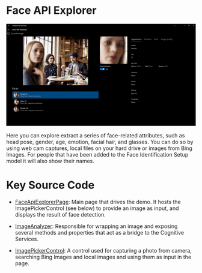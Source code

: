 # Face API Explorer

![alt text](https://github.com/Microsoft/Cognitive-Samples-IntelligentKiosk/blob/master/Documentation/FaceAPIExplorer.jpg "Face API Explorer")

Here you can explore extract a series of face-related attributes, such as head pose, gender, age, emotion, facial hair, and glasses. You can do so by using web cam captures, local files on your hard drive or images from Bing Images. For people that have been added to the Face Identification Setup model it will also show their names.

# Key Source Code

* [FaceApiExplorerPage](../Kiosk/Views/FaceApiExplorer/FaceApiExplorerPage.xaml.cs): Main page that drives the demo. It hosts the ImagePickerControl (see below) to provide an image as input, and displays the result of face detection.

* [ImageAnalyzer](../Kiosk/ServiceHelpers/ImageAnalyzer.cs): Responsible for wrapping an image and exposing several methods and properties that act as a bridge to the Cognitive Services.

* [ImagePickerControl](../Kiosk/Controls/ImagePickerControl.xaml.cs): A control used for capturing a photo from camera, searching Bing Images and local images and using them as input in the page.
